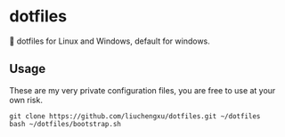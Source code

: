 # dotfiles
🏹 dotfiles for Linux and Windows, default for windows.

## Usage
These are my very private configuration files, you are free to use at your own risk.

```
git clone https://github.com/liuchengxu/dotfiles.git ~/dotfiles
bash ~/dotfiles/bootstrap.sh
```
